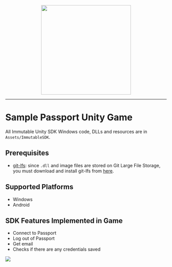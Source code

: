 <div align="center">
  <p align="center">
    <a  href="https://docs.x.immutable.com/docs">
      <img src="https://cdn.dribbble.com/users/1299339/screenshots/7133657/media/837237d447d36581ebd59ec36d30daea.gif" width="280"/>
    </a>
  </p>
</div>

---

# Sample Passport Unity Game

All Immutable Unity SDK Windows code, DLLs and resources are in `Assets/ImmutableSDK`.

## Prerequisites
- [git-lfs](https://git-lfs.github.com/): since `.dll` and image files are stored on Git Large File Storage, you must download and install git-lfs from [here](https://git-lfs.github.com/).

## Supported Platforms

* Windows
* Android

## SDK Features Implemented in Game

* Connect to Passport
* Log out of Passport
* Get email
* Checks if there are any credentials saved

![](https://github.com/immutable/sample-passport-unity-game/blob/main/demo.gif)